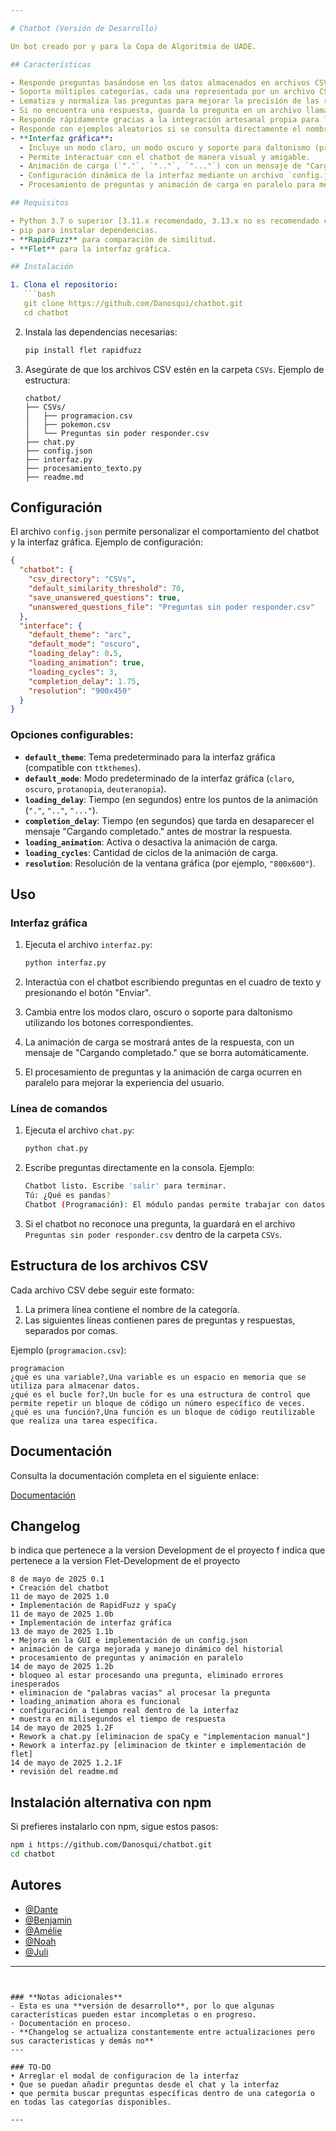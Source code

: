 ```yaml
---

# Chatbot (Versión de Desarrollo)

Un bot creado por y para la Copa de Algoritmia de UADE.

## Características

- Responde preguntas basándose en los datos almacenados en archivos CSV.
- Soporta múltiples categorías, cada una representada por un archivo CSV.
- Lematiza y normaliza las preguntas para mejorar la precisión de las respuestas.
- Si no encuentra una respuesta, guarda la pregunta en un archivo llamado `Preguntas sin poder responder.csv`. [configurable]
- Responde rápidamente gracias a la integración artesanal propia para lematización y **RapidFuzz** para comparación de similitud.
- Responde con ejemplos aleatorios si se consulta directamente el nombre de una categoría.
- **Interfaz gráfica**:
  - Incluye un modo claro, un modo oscuro y soporte para daltonismo (protanopia y deuteranopia).
  - Permite interactuar con el chatbot de manera visual y amigable.
  - Animación de carga (`"."`, `".."`, `"..."`) con un mensaje de "Cargando completado.". [configurable]
  - Configuración dinámica de la interfaz mediante un archivo `config.json`.
  - Procesamiento de preguntas y animación de carga en paralelo para mejorar la experiencia del usuario.

## Requisitos

- Python 3.7 o superior [3.11.x recomendado, 3.13.x no es recomendado con Flet].
- pip para instalar dependencias.
- **RapidFuzz** para comparación de similitud.
- **Flet** para la interfaz gráfica.

## Instalación

1. Clona el repositorio:
   ```bash
   git clone https://github.com/Danosqui/chatbot.git
   cd chatbot
   ```

2. Instala las dependencias necesarias:
   ```bash
   pip install flet rapidfuzz
   ```

3. Asegúrate de que los archivos CSV estén en la carpeta `CSVs`. Ejemplo de estructura:
   ```
   chatbot/
   ├── CSVs/
   │   ├── programacion.csv
   │   ├── pokemon.csv
   │   └── Preguntas sin poder responder.csv
   ├── chat.py
   ├── config.json
   ├── interfaz.py
   ├── procesamiento_texto.py
   ├── readme.md
   ```

## Configuración

El archivo `config.json` permite personalizar el comportamiento del chatbot y la interfaz gráfica. Ejemplo de configuración:

```json
{
  "chatbot": {
    "csv_directory": "CSVs",
    "default_similarity_threshold": 70,
    "save_unanswered_questions": true,
    "unanswered_questions_file": "Preguntas sin poder responder.csv"
  },
  "interface": {
    "default_theme": "arc",
    "default_mode": "oscuro",
    "loading_delay": 0.5,
    "loading_animation": true,
    "loading_cycles": 3,
    "completion_delay": 1.75,
    "resolution": "900x450"
  }
}
```

### Opciones configurables:
- **`default_theme`**: Tema predeterminado para la interfaz gráfica (compatible con `ttkthemes`).
- **`default_mode`**: Modo predeterminado de la interfaz gráfica (`claro`, `oscuro`, `protanopia`, `deuteranopia`).
- **`loading_delay`**: Tiempo (en segundos) entre los puntos de la animación (`"."`, `".."`, `"..."`).
- **`completion_delay`**: Tiempo (en segundos) que tarda en desaparecer el mensaje "Cargando completado." antes de mostrar la respuesta.
- **`loading_animation`**: Activa o desactiva la animación de carga.
- **`loading_cycles`**: Cantidad de ciclos de la animación de carga.
- **`resolution`**: Resolución de la ventana gráfica (por ejemplo, `"800x600"`).

## Uso

### **Interfaz gráfica**
1. Ejecuta el archivo `interfaz.py`:
   ```bash
   python interfaz.py
   ```

2. Interactúa con el chatbot escribiendo preguntas en el cuadro de texto y presionando el botón "Enviar".

3. Cambia entre los modos claro, oscuro o soporte para daltonismo utilizando los botones correspondientes.

4. La animación de carga se mostrará antes de la respuesta, con un mensaje de "Cargando completado." que se borra automáticamente.

5. El procesamiento de preguntas y la animación de carga ocurren en paralelo para mejorar la experiencia del usuario.

### **Línea de comandos**
1. Ejecuta el archivo `chat.py`:
   ```bash
   python chat.py
   ```

2. Escribe preguntas directamente en la consola. Ejemplo:
   ```bash
   Chatbot listo. Escribe 'salir' para terminar.
   Tú: ¿Qué es pandas?
   Chatbot (Programación): El módulo pandas permite trabajar con datos estructurados. (Similitud: 100.00%)
   ```

3. Si el chatbot no reconoce una pregunta, la guardará en el archivo `Preguntas sin poder responder.csv` dentro de la carpeta `CSVs`.

## Estructura de los archivos CSV

Cada archivo CSV debe seguir este formato:
1. La primera línea contiene el nombre de la categoría.
2. Las siguientes líneas contienen pares de preguntas y respuestas, separados por comas.

Ejemplo (`programacion.csv`):
```
programacion
¿qué es una variable?,Una variable es un espacio en memoria que se utiliza para almacenar datos.
¿qué es el bucle for?,Un bucle for es una estructura de control que permite repetir un bloque de código un número específico de veces.
¿qué es una función?,Una función es un bloque de código reutilizable que realiza una tarea específica.
```

## Documentación

Consulta la documentación completa en el siguiente enlace:

[Documentación](about:blank)

## Changelog
b indica que pertenece a la version Development de el proyecto
f indica que pertenece a la version Flet-Development de el proyecto
```
8 de mayo de 2025 0.1
• Creación del chatbot
11 de mayo de 2025 1.0
• Implementación de RapidFuzz y spaCy
11 de mayo de 2025 1.0b
• Implementación de interfaz gráfica
13 de mayo de 2025 1.1b
• Mejora en la GUI e implementación de un config.json
• animación de carga mejorada y manejo dinámico del historial
• procesamiento de preguntas y animación en paralelo
14 de mayo de 2025 1.2b
• bloqueo al estar procesando una pregunta, eliminado errores inesperados
• eliminacion de "palabras vacias" al procesar la pregunta
• loading_animation ahora es funcional
• configuración a tiempo real dentro de la interfaz
• muestra en milisegundos el tiempo de respuesta
14 de mayo de 2025 1.2F
• Rework a chat.py [eliminacion de spaCy e "implementacion manual"]
• Rework a interfaz.py [eliminacion de tkinter e implementación de flet]
14 de mayo de 2025 1.2.1F
• revisión del readme.md
```

## Instalación alternativa con npm

Si prefieres instalarlo con npm, sigue estos pasos:

```bash
npm i https://github.com/Danosqui/chatbot.git
cd chatbot
```

## Autores

- [@Dante](https://www.github.com/Danosqui)
- [@Benjamin](https://www.github.com/DuckyCom)
- [@Amélie](https://www.github.com/Ame005)
- [@Noah](https://www.github.com/Dexnou)
- [@Juli](https://www.github.com/)

---
```


### **Notas adicionales**
- Esta es una **versión de desarrollo**, por lo que algunas características pueden estar incompletas o en progreso.
- Documentación en proceso.
- **Changelog se actualiza constantemente entre actualizaciones pero sus caracteristicas y demás no**
---

### TO-DO
• Arreglar el modal de configuracion de la interfaz
• Que se puedan añadir preguntas desde el chat y la interfaz
• que permita buscar preguntas específicas dentro de una categoría o en todas las categorías disponibles.

---